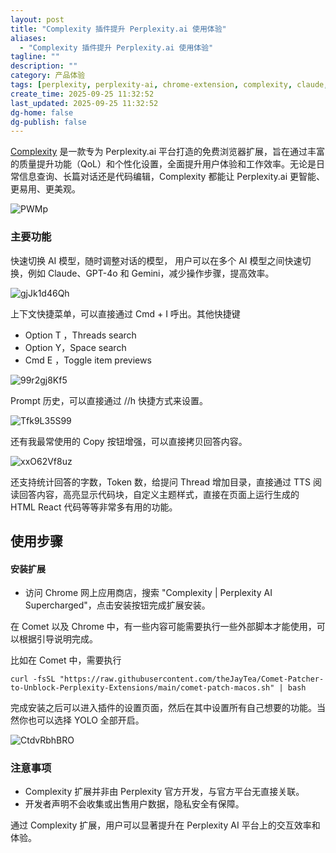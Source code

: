 ```yaml
---
layout: post
title: "Complexity 插件提升 Perplexity.ai 使用体验"
aliases:
  - "Complexity 插件提升 Perplexity.ai 使用体验"
tagline: ""
description: ""
category: 产品体验
tags: [perplexity, perplexity-ai, chrome-extension, complexity, claude, chatgpt]
create_time: 2025-09-25 11:32:52
last_updated: 2025-09-25 11:32:52
dg-home: false
dg-publish: false
---
```


[Complexity](https://www.cplx.app/) 是一款专为 Perplexity.ai 平台打造的免费浏览器扩展，旨在通过丰富的质量提升功能（QoL）和个性化设置，全面提升用户体验和工作效率。无论是日常信息查询、长篇对话还是代码编辑，Complexity 都能让 Perplexity.ai 更智能、更易用、更美观。

![PWMp](https://photo.einverne.info/images/2025/04/16/PWMp.png)

### **主要功能**

快速切换 AI 模型，随时调整对话的模型， 用户可以在多个 AI 模型之间快速切换，例如 Claude、GPT-4o 和 Gemini，减少操作步骤，提高效率。

![gjJk1d46Qh](https://pic.einverne.info/images/gjJk1d46Qh.png)

上下文快捷菜单，可以直接通过 Cmd + I 呼出。其他快捷键

- Option T ，Threads search
- Option Y，Space search
- Cmd E ，Toggle item previews

![99r2gj8Kf5](https://pic.einverne.info/images/99r2gj8Kf5.png)

Prompt 历史，可以直接通过 //h 快捷方式来设置。

![Tfk9L35S99](https://pic.einverne.info/images/Tfk9L35S99.png)

还有我最常使用的 Copy 按钮增强，可以直接拷贝回答内容。

![xxO62Vf8uz](https://pic.einverne.info/images/xxO62Vf8uz.png)

还支持统计回答的字数，Token 数，给提问 Thread 增加目录，直接通过 TTS 阅读回答内容，高亮显示代码块，自定义主题样式，直接在页面上运行生成的 HTML React 代码等等非常多有用的功能。

## 使用步骤

#### 安装扩展

- 访问 Chrome 网上应用商店，搜索 "Complexity | Perplexity AI Supercharged"，点击安装按钮完成扩展安装。

在 Comet 以及 Chrome 中，有一些内容可能需要执行一些外部脚本才能使用，可以根据引导说明完成。

比如在 Comet 中，需要执行

```
curl -fsSL "https://raw.githubusercontent.com/theJayTea/Comet-Patcher-to-Unblock-Perplexity-Extensions/main/comet-patch-macos.sh" | bash
```

完成安装之后可以进入插件的设置页面，然后在其中设置所有自己想要的功能。当然你也可以选择 YOLO 全部开启。

![CtdvRbhBRO](https://pic.einverne.info/images/CtdvRbhBRO.png)

### **注意事项**

- Complexity 扩展并非由 Perplexity 官方开发，与官方平台无直接关联。
- 开发者声明不会收集或出售用户数据，隐私安全有保障。

通过 Complexity 扩展，用户可以显著提升在 Perplexity AI 平台上的交互效率和体验。
